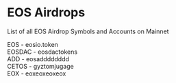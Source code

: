 # EOS Airdrops
List of all EOS Airdrop Symbols and Accounts on Mainnet

EOS - eosio.token  
EOSDAC - eosdactokens  
ADD - eosadddddddd  
CETOS -  gyztomjugage  
EOX - eoxeoxeoxeox
